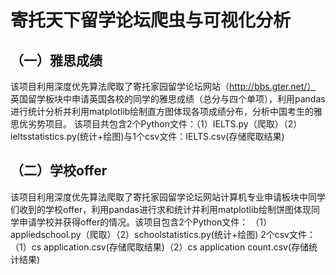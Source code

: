 # 寄托天下留学论坛爬虫与可视化分析
## （一）雅思成绩  
该项目利用深度优先算法爬取了寄托家园留学论坛网站（http://bbs.gter.net/） 英国留学板块中申请英国各校的同学的雅思成绩（总分与四个单项），利用pandas进行统计分析并利用matplotlib绘制直方图体现各项成绩分布，分析中国考生的雅思优劣势项目。
该项目共包含2个Python文件：（1）IELTS.py（爬取）（2）ieltsstatistics.py(统计+绘图)与1个csv文件：IELTS.csv(存储爬取结果)
## （二）学校offer  
该项目利用深度优先算法爬取了寄托家园留学论坛网站计算机专业申请板块中同学们收到的学校offer，利用pandas进行求和统计并利用matplotlib绘制饼图体现同学申请学校并获得offer的情况。该项目包含2个Python文件：  （1）appliedschool.py（爬取）（2）schoolstatistics.py(统计+绘图)
2个csv文件：（1）cs application.csv(存储爬取结果)（2）cs application count.csv(存储统计结果)
